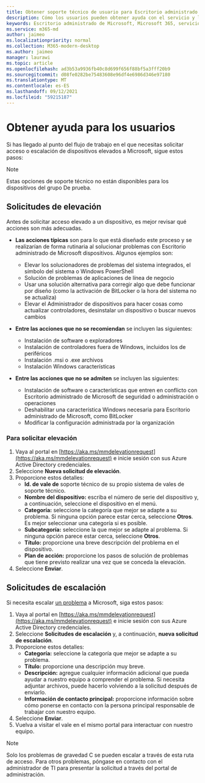 ```yaml
---
title: Obtener soporte técnico de usuario para Escritorio administrado de Microsoft
description: Cómo los usuarios pueden obtener ayuda con el servicio y los dispositivos
keywords: Escritorio administrado de Microsoft, Microsoft 365, servicio, documentación
ms.service: m365-md
author: jaimeo
ms.localizationpriority: normal
ms.collection: M365-modern-desktop
ms.author: jaimeo
manager: laurawi
ms.topic: article
ms.openlocfilehash: ad3b53a9936fb40c8d699f656f88bf5a3fff20b9
ms.sourcegitcommit: d08fe0282be75483608e96df4e6986d346e97180
ms.translationtype: MT
ms.contentlocale: es-ES
ms.lasthandoff: 09/12/2021
ms.locfileid: "59215187"
---
```

# <a name="getting-help-for-users"></a>Obtener ayuda para los usuarios

Si has llegado al punto [](../service-description/user-support.md) del flujo de trabajo en el que necesitas solicitar acceso o escalación de dispositivos elevados a Microsoft, sigue estos pasos:
 
>[!NOTE]
>Estas opciones de soporte técnico no están disponibles para los dispositivos del grupo De prueba.

## <a name="elevation-requests"></a>Solicitudes de elevación

Antes de solicitar acceso elevado a un dispositivo, es mejor revisar qué acciones son más adecuadas.

- **Las acciones típicas** son para lo que está diseñado este proceso y se realizarían de forma rutinaria al solucionar problemas con Escritorio administrado de Microsoft dispositivos. Algunos ejemplos son:
    - Elevar los solucionadores de problemas del sistema integrados, el símbolo del sistema o Windows PowerShell
    - Solución de problemas de aplicaciones de línea de negocio
    - Usar una solución alternativa para corregir algo que debe funcionar por diseño (como la activación de BitLocker o la hora del sistema no se actualiza)
    - Elevar el Administrador de dispositivos para hacer cosas como actualizar controladores, desinstalar un dispositivo o buscar nuevos cambios

- **Entre las acciones que no se recomiendan** se incluyen las siguientes:
    - Instalación de software o exploradores
    - Instalación de controladores fuera de Windows, incluidos los de periféricos
    - Instalación .msi o .exe archivos
    - Instalación Windows características

- **Entre las acciones que no se admiten** se incluyen las siguientes:
    - Instalación de software o características que entren en conflicto con Escritorio administrado de Microsoft de seguridad o administración o operaciones
    - Deshabilitar una característica Windows necesaria para Escritorio administrado de Microsoft, como BitLocker
    - Modificar la configuración administrada por la organización

### <a name="to-request-elevation"></a>Para solicitar elevación

1. Vaya al portal en [https://aka.ms/mmdelevationrequest](https://aka.ms/mmdelevationrequest) e inicie sesión con sus Azure Active Directory credenciales.
2. Seleccione **Nueva solicitud de elevación**.
3. Proporcione estos detalles:
    - **Id. de vale de** soporte técnico de su propio sistema de vales de soporte técnico.
    - **Nombre del dispositivo:** escriba el número de serie del dispositivo y, a continuación, seleccione el dispositivo en el menú.
    - **Categoría:** seleccione la categoría que mejor se adapte a su problema. Si ninguna opción parece estar cerca, seleccione **Otros**. Es mejor seleccionar una categoría si es posible.
    - **Subcategoría:** seleccione la que mejor se adapte al problema. Si ninguna opción parece estar cerca, seleccione **Otros**.
    - **Título:** proporcione una breve descripción del problema en el dispositivo.
    - **Plan de acción:** proporcione los pasos de solución de problemas que tiene previsto realizar una vez que se conceda la elevación. 
4. Seleccione **Enviar**.


## <a name="escalation-requests"></a>Solicitudes de escalación


Si necesita escalar [un problema](../service-description/user-support.md#escalation-portal) a Microsoft, siga estos pasos:

1. Vaya al portal en [https://aka.ms/mmdelevationrequest](https://aka.ms/mmdelevationrequest) e inicie sesión con sus Azure Active Directory credenciales.
2. Seleccione **Solicitudes de escalación** y, a continuación, **nueva solicitud de escalación**.
3. Proporcione estos detalles:
    - **Categoría:** seleccione la categoría que mejor se adapte a su problema.
    - **Título:** proporcione una descripción muy breve.
    - **Descripción:** agregue cualquier información adicional que pueda ayudar a nuestro equipo a comprender el problema. Si necesita adjuntar archivos, puede hacerlo volviendo a la solicitud después de enviarlo.
    - **Información de contacto principal:** proporcione información sobre cómo ponerse en contacto con la persona principal responsable de trabajar con nuestro equipo.
4. Seleccione **Enviar**.
5. Vuelva a visitar el vale en el mismo portal para interactuar con nuestro equipo.

> [!NOTE]
> Solo los problemas de gravedad C se pueden escalar a través de esta ruta de acceso. Para otros problemas, póngase en contacto con el administrador de TI para presentar la solicitud a través del portal de administración.
